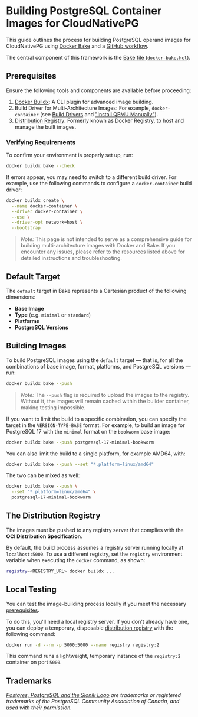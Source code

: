 # Building PostgreSQL Container Images for CloudNativePG

This guide outlines the process for building PostgreSQL operand images for
CloudNativePG using [Docker Bake](https://docs.docker.com/build/bake/) and a
[GitHub workflow](.github/workflows/bake.yaml).

The central component of this framework is the
[Bake file (`docker-bake.hcl`)](docker-bake.hcl).

## Prerequisites

Ensure the following tools and components are available before proceeding:

1. [Docker Buildx](https://github.com/docker/buildx): A CLI plugin for advanced
image building.
2. Build Driver for Multi-Architecture Images: For example, `docker-container`
(see [Build Drivers](https://docs.docker.com/build/builders/drivers/) and
["Install QEMU Manually"](https://docs.docker.com/build/building/multi-platform/#install-qemu-manually)).
3. [Distribution Registry](https://distribution.github.io/distribution/):
Formerly known as Docker Registry, to host and manage the built images.

### Verifying Requirements

To confirm your environment is properly set up, run:

```bash
docker buildx bake --check
```

If errors appear, you may need to switch to a different build driver. For
example, use the following commands to configure a `docker-container` build
driver:

```bash
docker buildx create \
  --name docker-container \
  --driver docker-container \
  --use \
  --driver-opt network=host \
  --bootstrap
```

> *Note:* This page is not intended to serve as a comprehensive guide for
> building multi-architecture images with Docker and Bake. If you encounter any
> issues, please refer to the resources listed above for detailed instructions
> and troubleshooting.

## Default Target

The `default` target in Bake represents a Cartesian product of the following
dimensions:

- **Base Image**
- **Type** (e.g. `minimal` or `standard`)
- **Platforms**
- **PostgreSQL Versions**

## Building Images

To build PostgreSQL images using the `default` target — that is, for all the
combinations of base image, format, platforms, and PostgreSQL versions — run:

```bash
docker buildx bake --push
```

> *Note:* The `--push` flag is required to upload the images to the registry.
> Without it, the images will remain cached within the builder container,
> making testing impossible.

If you want to limit the build to a specific combination, you can specify the
target in the `VERSION-TYPE-BASE` format. For example, to build an image for
PostgreSQL 17 with the `minimal` format on the `bookworm` base image:

```bash
docker buildx bake --push postgresql-17-minimal-bookworm
```

You can also limit the build to a single platform, for example AMD64, with:

```bash
docker buildx bake --push --set "*.platform=linux/amd64"
```

The two can be mixed as well:

```bash
docker buildx bake --push \
  --set "*.platform=linux/amd64" \
  postgresql-17-minimal-bookworm
```

## The Distribution Registry

The images must be pushed to any registry server that complies with the **OCI
Distribution Specification**.

By default, the build process assumes a registry server running locally at
`localhost:5000`. To use a different registry, set the `registry` environment
variable when executing the `docker` command, as shown:

```bash
registry=<REGISTRY_URL> docker buildx ...
```

## Local Testing

You can test the image-building process locally if you meet the necessary
[prerequisites](prerequisites).

To do this, you'll need a local registry server. If you don't already have one,
you can deploy a temporary, disposable [distribution registry](https://distribution.github.io/distribution/about/deploying/)
with the following command:

```bash
docker run -d --rm -p 5000:5000 --name registry registry:2
```

This command runs a lightweight, temporary instance of the `registry:2`
container on port `5000`.

## Trademarks

*[Postgres, PostgreSQL and the Slonik Logo](https://www.postgresql.org/about/policies/trademarks/)
are trademarks or registered trademarks of the PostgreSQL Community Association
of Canada, and used with their permission.*
